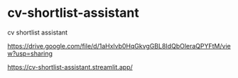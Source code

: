 # cv-shortlist-assistant
cv shortlist assistant


https://drive.google.com/file/d/1aHxlvb0HqGkvgGBL8IdQbOleraQPYFtM/view?usp=sharing

https://cv-shortlist-assistant.streamlit.app/
